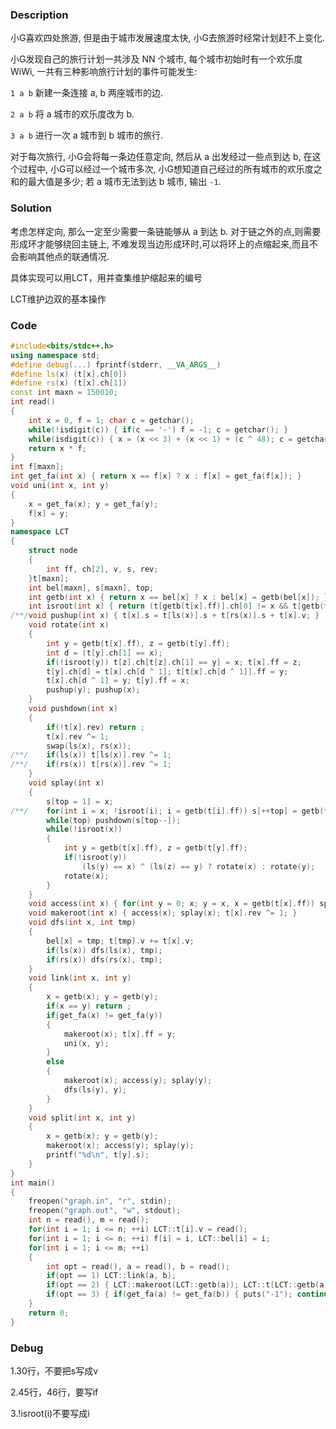 ### Description

小G喜欢四处旅游, 但是由于城市发展速度太快, 小G去旅游时经常计划赶不上变化.

小G发现自己的旅行计划一共涉及 NN 个城市, 每个城市初始时有一个欢乐度 WiWi, 一共有三种影响旅行计划的事件可能发生:

`1 a b` 新建一条连接 a, b 两座城市的边.

`2 a b` 将 a 城市的欢乐度改为 b.

`3 a b` 进行一次 a 城市到 b 城市的旅行.

对于每次旅行, 小G会将每一条边任意定向, 然后从 a 出发经过一些点到达 b, 在这个过程中, 小G可以经过一个城市多次, 小G想知道自己经过的所有城市的欢乐度之和的最大值是多少; 若 a 城市无法到达 b 城市, 输出 `-1`.

<!--more-->

### Solution

考虑怎样定向, 那么一定至少需要一条链能够从 a 到达 b. 对于链之外的点,则需要形成环才能够绕回主链上, 不难发现当边形成环时,可以将环上的点缩起来,而且不会影响其他点的联通情况.

具体实现可以用LCT，用并查集维护缩起来的编号

LCT维护边双的基本操作

### Code

```cpp
#include<bits/stdc++.h>
using namespace std;
#define debug(...) fprintf(stderr, __VA_ARGS__)
#define ls(x) (t[x].ch[0])
#define rs(x) (t[x].ch[1])
const int maxn = 150010;
int read()
{
	int x = 0, f = 1; char c = getchar(); 
	while(!isdigit(c)) { if(c == '-') f = -1; c = getchar(); }
	while(isdigit(c)) { x = (x << 3) + (x << 1) + (c ^ 48); c = getchar(); }
	return x * f;
}
int f[maxn];
int get_fa(int x) { return x == f[x] ? x : f[x] = get_fa(f[x]); }
void uni(int x, int y)
{
	x = get_fa(x); y = get_fa(y);
	f[x] = y;
}
namespace LCT
{
	struct node
	{
		int ff, ch[2], v, s, rev;
	}t[maxn];
	int bel[maxn], s[maxn], top;
	int getb(int x) { return x == bel[x] ? x : bel[x] = getb(bel[x]); }
	int isroot(int x) { return (t[getb(t[x].ff)].ch[0] != x && t[getb(t[x].ff)].ch[1] != x); }
/**/void pushup(int x) { t[x].s = t[ls(x)].s + t[rs(x)].s + t[x].v; }
	void rotate(int x)
	{
		int y = getb(t[x].ff), z = getb(t[y].ff);
		int d = (t[y].ch[1] == x);
		if(!isroot(y)) t[z].ch[t[z].ch[1] == y] = x; t[x].ff = z;
		t[y].ch[d] = t[x].ch[d ^ 1]; t[t[x].ch[d ^ 1]].ff = y;
		t[x].ch[d ^ 1] = y; t[y].ff = x;
		pushup(y); pushup(x);
	}
	void pushdown(int x)
	{
		if(!t[x].rev) return ;
		t[x].rev ^= 1;
		swap(ls(x), rs(x));
/**/	if(ls(x)) t[ls(x)].rev ^= 1; 
/**/	if(rs(x)) t[rs(x)].rev ^= 1;
	}	
	void splay(int x)
	{
		s[top = 1] = x;
/**/	for(int i = x; !isroot(i); i = getb(t[i].ff)) s[++top] = getb(t[i].ff);
		while(top) pushdown(s[top--]);
		while(!isroot(x))
		{
			int y = getb(t[x].ff), z = getb(t[y].ff);
			if(!isroot(y))
				(ls(y) == x) ^ (ls(z) == y) ? rotate(x) : rotate(y);
			rotate(x);
		}
	}
	void access(int x) { for(int y = 0; x; y = x, x = getb(t[x].ff)) splay(x), rs(x) = y, pushup(x); }
	void makeroot(int x) { access(x); splay(x); t[x].rev ^= 1; }
	void dfs(int x, int tmp)
	{
		bel[x] = tmp; t[tmp].v += t[x].v;
		if(ls(x)) dfs(ls(x), tmp);
		if(rs(x)) dfs(rs(x), tmp);
	}
	void link(int x, int y)
	{
		x = getb(x); y = getb(y);
		if(x == y) return ;
		if(get_fa(x) != get_fa(y))
		{
			makeroot(x); t[x].ff = y;
			uni(x, y);
		}
		else 
		{
			makeroot(x); access(y); splay(y);
			dfs(ls(y), y);
		}
	}
	void split(int x, int y)
	{
		x = getb(x); y = getb(y);
		makeroot(x); access(y); splay(y);
		printf("%d\n", t[y].s);
	}
}
int main()
{
	freopen("graph.in", "r", stdin);
	freopen("graph.out", "w", stdout);
	int n = read(), m = read();
	for(int i = 1; i <= n; ++i) LCT::t[i].v = read();
	for(int i = 1; i <= n; ++i) f[i] = i, LCT::bel[i] = i;
	for(int i = 1; i <= m; ++i)
	{
		int opt = read(), a = read(), b = read();
		if(opt == 1) LCT::link(a, b);
		if(opt == 2) { LCT::makeroot(LCT::getb(a)); LCT::t[LCT::getb(a)].v = LCT::getb(b); LCT::pushup(LCT::getb(a)); }
		if(opt == 3) { if(get_fa(a) != get_fa(b)) { puts("-1"); continue; } LCT::split(a, b); }
	}
	return 0;
}
```



### Debug

1.30行，不要把s写成v

2.45行，46行，要写if

3.!isroot(i)不要写成i